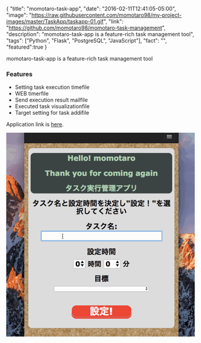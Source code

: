 {
  "title": "momotaro-task-app",
  "date": "2016-02-11T12:41:05-05:00",
  "image": "https://raw.githubusercontent.com/momotaro98/my-project-images/master/TaskApp/taskapp-01.gif",
  "link": "https://github.com/momotaro98/momotaro-task-management",
  "description": "momotaro-task-app is a feature-rich task management tool",
  "tags": ["Python", "Flask", "PostgreSQL", "JavaScript"],
  "fact": "",
  "featured":true
}

<p>momotaro-task-app is a feature-rich task management tool</p>
<h3>Features</h3>
<ul>
  <li>Setting task execution timefile</li>
  <li>WEB timerfile</li>
  <li>Send execution result mailfile</li>
  <li>Executed task visualizationfile</li>
  <li>Target setting for task addifile</li>
</ul>
<p>Application link is <a href="https://ancient-reaches-5759.herokuapp.com/">here</a>.</p>
<img src="https://raw.githubusercontent.com/momotaro98/my-project-images/master/TaskApp/taskapp-01.gif">
